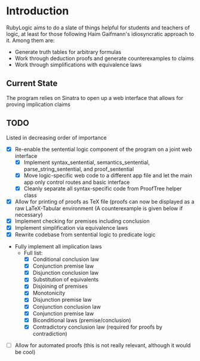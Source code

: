 # Introduction

RubyLogic aims to do a slate of things helpful for students and teachers of logic, at least for those following Haim Gaifmann's idiosyncratic approach to it. 
Among them are:

- Generate truth tables for arbitrary formulas
- Work through deduction proofs and generate counterexamples to claims
- Work through simplifications with equivalence laws

## Current State

The program relies on Sinatra to open up a web interface that allows for proving implication claims 


## TODO

Listed in decreasing order of importance

- [x] Re-enable the sentential logic component of the program on a joint web interface
    - [x] Implement syntax_sentential, semantics_sentential, parse_string_sentential, and proof_sentential
    - [x] Move logic-specific web code to a different app file and let the main app only control routes and basic interface
    - [x] Cleanly separate all syntax-specific code from ProofTree helper class
- [x] Allow for printing of proofs as TeX file (proofs can now be displayed as a raw LaTeX-Tabular environment (A counterexample is given below if necessary)
- [x] Implement checking for premises including conclusion
- [x] Implement simplification via equivalence laws
- [x] Rewrite codebase from sentential logic to predicate logic
- Fully implement all implication laws
    - Full list:
        - [x] Conditional conclusion law
        - [x] Conjunction premise law
        - [x] Disjunction conclusion law
        - [x] Substitution of equivalents
        - [x] Disjoining of premises
        - [x] Monotonicity
        - [x] Disjunction premise law 
        - [x] Conjunction conclusion law 
        - [x] Conjunction premise law
        - [x] Biconditional laws (premise/conclusion)
        - [x] Contradictory conclusion law (required for proofs by contradiction)
- [ ] Allow for automated proofs (this is not really relevant, although it would be cool)
